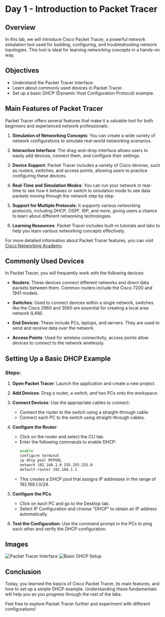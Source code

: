 # Day 1 - Introduction to Packet Tracer

## Overview
In this lab, we will introduce Cisco Packet Tracer, a powerful network simulation tool used for building, configuring, and troubleshooting network topologies. This tool is ideal for learning networking concepts in a hands-on way.

## Objectives
- Understand the Packet Tracer interface.
- Learn about commonly used devices in Packet Tracer.
- Set up a basic DHCP (Dynamic Host Configuration Protocol) example.

## Main Features of Packet Tracer
Packet Tracer offers several features that make it a valuable tool for both beginners and experienced network professionals:

1. **Simulation of Networking Concepts**: You can create a wide variety of network configurations to simulate real-world networking scenarios.
   
2. **Interactive Interface**: The drag-and-drop interface allows users to easily add devices, connect them, and configure their settings.

3. **Device Support**: Packet Tracer includes a variety of Cisco devices, such as routers, switches, and access points, allowing users to practice configuring these devices.

4. **Real-Time and Simulation Modes**: You can run your network in real-time to see how it behaves or switch to simulation mode to see data packets moving through the network step by step.

5. **Support for Multiple Protocols**: It supports various networking protocols, including DHCP, OSPF, RIP, and more, giving users a chance to learn about different networking technologies.

6. **Learning Resources**: Packet Tracer includes built-in tutorials and labs to help you learn various networking concepts effectively.

For more detailed information about Packet Tracer features, you can visit [Cisco Networking Academy](https://www.netacad.com/courses/packet-tracer).

## Commonly Used Devices
In Packet Tracer, you will frequently work with the following devices:

- **Routers**: These devices connect different networks and direct data packets between them. Common routers include the Cisco 7200 and 1941 models.

- **Switches**: Used to connect devices within a single network, switches like the Cisco 2960 and 3560 are essential for creating a local area network (LAN).

- **End Devices**: These include PCs, laptops, and servers. They are used to send and receive data over the network.

- **Access Points**: Used for wireless connectivity, access points allow devices to connect to the network wirelessly.

## Setting Up a Basic DHCP Example
### Steps:
1. **Open Packet Tracer**: Launch the application and create a new project.

2. **Add Devices**: Drag a router, a switch, and two PCs onto the workspace.

3. **Connect Devices**: Use the appropriate cables to connect:
   - Connect the router to the switch using a straight-through cable.
   - Connect each PC to the switch using straight-through cables.

4. **Configure the Router**:
   - Click on the router and select the CLI tab.
   - Enter the following commands to enable DHCP:
     ```bash
     enable
     configure terminal
     ip dhcp pool MYPOOL
     network 192.168.1.0 255.255.255.0
     default-router 192.168.1.1
     ```
   - This creates a DHCP pool that assigns IP addresses in the range of 192.168.1.0/24.

5. **Configure the PCs**:
   - Click on each PC and go to the Desktop tab.
   - Select IP Configuration and choose "DHCP" to obtain an IP address automatically.

6. **Test the Configuration**: Use the command prompt in the PCs to ping each other and verify the DHCP configuration.

## Images
![Packet Tracer Interface](./images/interface.png)
![Basic DHCP Setup](./images/dhcp_setup.png)

## Conclusion
Today, you learned the basics of Cisco Packet Tracer, its main features, and how to set up a simple DHCP example. Understanding these fundamentals will help you as you progress through the rest of the labs.

Feel free to explore Packet Tracer further and experiment with different configurations!

